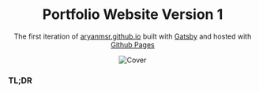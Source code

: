 <h1 align="center">
  Portfolio Website Version 1
</h1>
<p align="center">
  The first iteration of <a href="https://aryanmsr.github.io/" target="_blank">aryanmsr.github.io</a> built with <a href="https://www.gatsbyjs.org/" target="_blank">Gatsby</a> and hosted with <a href="https://pages.github.com/" target="_blank">Github Pages</a>
</p>

<div align="center">
  <img alt="Cover" src="https://github.com/aryanmsr/Mobile_Game_Analysis/blob/master/mobile_game_cover.jpg" />
</div>

### TL;DR

